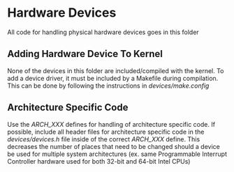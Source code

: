 # Hardware Devices
All code for handling physical hardware devices goes in this folder

## Adding Hardware Device To Kernel
None of the devices in this folder are included/compiled with the kernel. To add
a device driver, it must be included by a Makefile during compilation. This can 
be done by following the instructions in *devices/make.config*

## Architecture Specific Code
Use the *ARCH_XXX* defines for handling of architecture specific code. If possible,
include all header files for architecture specific code in the *devices/devices.h*
file inside of the correct *ARCH_XXX* define. This decreases the number of places
that need to be changed should a device be used for multiple system architectures
(ex. same Programmable Interrupt Controller hardware used for both 32-bit and 
64-bit Intel CPUs)